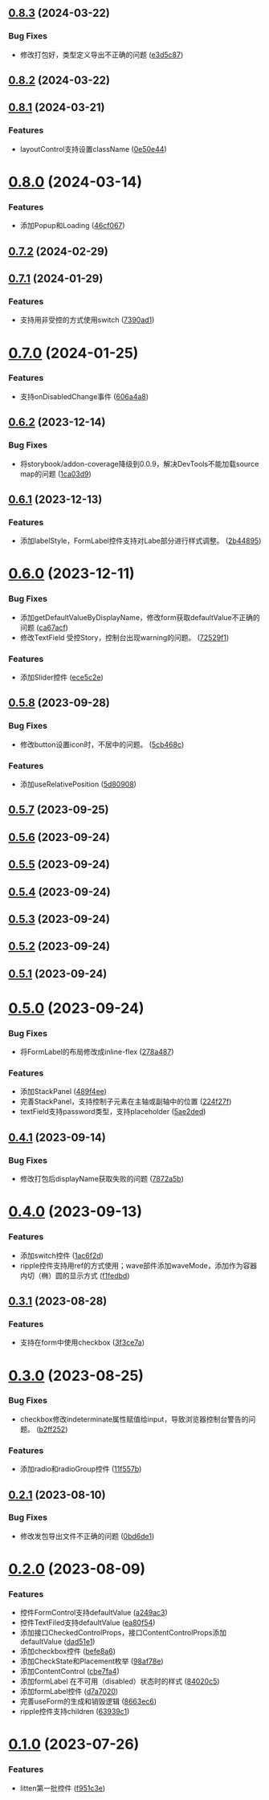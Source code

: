 ## [0.8.3](https://github.com/liuxian496/litten/compare/v0.8.2...v0.8.3) (2024-03-22)


### Bug Fixes

* 修改打包好，类型定义导出不正确的问题 ([e3d5c87](https://github.com/liuxian496/litten/commit/e3d5c8714cbc1f9f649628e8bbb66413955bf25d))



## [0.8.2](https://github.com/liuxian496/litten/compare/v0.8.1...v0.8.2) (2024-03-22)



## [0.8.1](https://github.com/liuxian496/litten/compare/v0.8.0...v0.8.1) (2024-03-21)


### Features

* layoutControl支持设置className ([0e50e44](https://github.com/liuxian496/litten/commit/0e50e44060185e4de883390c7e4da06a44c54b50))



# [0.8.0](https://github.com/liuxian496/litten/compare/v0.7.2...v0.8.0) (2024-03-14)


### Features

* 添加Popup和Loading ([46cf067](https://github.com/liuxian496/litten/commit/46cf06735a1d36a415d836c32a0c0e8d130fbe22))



## [0.7.2](https://github.com/liuxian496/litten/compare/v0.7.1...v0.7.2) (2024-02-29)



## [0.7.1](https://github.com/liuxian496/litten/compare/v0.7.0...v0.7.1) (2024-01-29)


### Features

* 支持用非受控的方式使用switch ([7390ad1](https://github.com/liuxian496/litten/commit/7390ad1c70b2599e9940e1684625c0ba0fe23759))



# [0.7.0](https://github.com/liuxian496/litten/compare/v0.6.2...v0.7.0) (2024-01-25)


### Features

* 支持onDisabledChange事件 ([606a4a8](https://github.com/liuxian496/litten/commit/606a4a8d37591939bbaa755bfee669ee3098f999))



## [0.6.2](https://github.com/liuxian496/litten/compare/v0.6.1...v0.6.2) (2023-12-14)


### Bug Fixes

* 将storybook/addon-coverage降级到0.0.9，解决DevTools不能加载source map的问题 ([1ca03d9](https://github.com/liuxian496/litten/commit/1ca03d9c6e88b33e4f24aed092398d49f9491234))



## [0.6.1](https://github.com/liuxian496/litten/compare/v0.6.0...v0.6.1) (2023-12-13)


### Features

* 添加labelStyle，FormLabel控件支持对Labe部分进行样式调整。 ([2b44895](https://github.com/liuxian496/litten/commit/2b44895d7ef76858c0f10eb80233184c00460aa4))



# [0.6.0](https://github.com/liuxian496/litten/compare/v0.5.8...v0.6.0) (2023-12-11)


### Bug Fixes

* 添加getDefaultValueByDisplayName，修改form获取defaultValue不正确的问题 ([ca67acf](https://github.com/liuxian496/litten/commit/ca67acf28e552e493932166d035cebfaacd15748))
* 修改TextField 受控Story，控制台出现warning的问题。 ([72529f1](https://github.com/liuxian496/litten/commit/72529f1dbe5761b6786f39397e0520bbb50ed02c))


### Features

* 添加Slider控件 ([ece5c2e](https://github.com/liuxian496/litten/commit/ece5c2e0673082dc1a9f7de547c7b4ac80b3e8cf))



## [0.5.8](https://github.com/liuxian496/litten/compare/v0.5.7...v0.5.8) (2023-09-28)


### Bug Fixes

* 修改button设置icon时，不居中的问题。 ([5cb468c](https://github.com/liuxian496/litten/commit/5cb468cd0207917749f9fd7a9c00d3f9d87cae1e))


### Features

* 添加useRelativePosition ([5d80908](https://github.com/liuxian496/litten/commit/5d809086e365529ab1cb509c8ffb59513e98def0))



## [0.5.7](https://github.com/liuxian496/litten/compare/v0.5.6...v0.5.7) (2023-09-25)



## [0.5.6](https://github.com/liuxian496/litten/compare/v0.5.5...v0.5.6) (2023-09-24)



## [0.5.5](https://github.com/liuxian496/litten/compare/v0.5.4...v0.5.5) (2023-09-24)



## [0.5.4](https://github.com/liuxian496/litten/compare/v0.5.3...v0.5.4) (2023-09-24)



## [0.5.3](https://github.com/liuxian496/litten/compare/v0.5.2...v0.5.3) (2023-09-24)



## [0.5.2](https://github.com/liuxian496/litten/compare/v0.5.1...v0.5.2) (2023-09-24)



## [0.5.1](https://github.com/liuxian496/litten/compare/v0.5.0...v0.5.1) (2023-09-24)



# [0.5.0](https://github.com/liuxian496/litten/compare/v0.4.1...v0.5.0) (2023-09-24)


### Bug Fixes

* 将FormLabel的布局修改成inline-flex ([278a487](https://github.com/liuxian496/litten/commit/278a48713129562391565481e9c94b8d60f7e454))


### Features

* 添加StackPanel ([489f4ee](https://github.com/liuxian496/litten/commit/489f4eef6aa096240df7fbb0770fffcc20fde95c))
* 完善StackPanel，支持控制子元素在主轴或副轴中的位置 ([224f27f](https://github.com/liuxian496/litten/commit/224f27fd415be05d80241e09c11b46f21edcaef7))
* textField支持password类型，支持placeholder ([5ae2ded](https://github.com/liuxian496/litten/commit/5ae2ded1094340b4ce64680e14fb8442b258bf1f))



## [0.4.1](https://github.com/liuxian496/litten/compare/v0.4.0...v0.4.1) (2023-09-14)


### Bug Fixes

* 修改打包后displayName获取失败的问题 ([7872a5b](https://github.com/liuxian496/litten/commit/7872a5be896d613e2694aeea0bb89006c2ca25ca))



# [0.4.0](https://github.com/liuxian496/litten/compare/v0.3.1...v0.4.0) (2023-09-13)


### Features

* 添加switch控件 ([1ac6f2d](https://github.com/liuxian496/litten/commit/1ac6f2d6d1c925678b87323c41cccd9061533989))
* ripple控件支持用ref的方式使用；wave部件添加waveMode，添加作为容器内切（椭）圆的显示方式 ([f1fedbd](https://github.com/liuxian496/litten/commit/f1fedbd41356efbf5732f5a7b91b6d1bd4ee0f2d))



## [0.3.1](https://github.com/liuxian496/litten/compare/v0.3.0...v0.3.1) (2023-08-28)


### Features

* 支持在form中使用checkbox ([3f3ce7a](https://github.com/liuxian496/litten/commit/3f3ce7a01c8ac43518b177d6c846d8bc81ef54ee))



# [0.3.0](https://github.com/liuxian496/litten/compare/v0.2.1...v0.3.0) (2023-08-25)


### Bug Fixes

* checkbox修改indeterminate属性赋值给input，导致浏览器控制台警告的问题。 ([b2ff252](https://github.com/liuxian496/litten/commit/b2ff2526fb51013bb890140d0ddbff0889a541ef))


### Features

* 添加radio和radioGroup控件 ([11f557b](https://github.com/liuxian496/litten/commit/11f557bcdbfda7e162b7a4e90ef531225cd10e08))



## [0.2.1](https://github.com/liuxian496/litten/compare/v0.2.0...v0.2.1) (2023-08-10)


### Bug Fixes

* 修改发包导出文件不正确的问题 ([0bd6de1](https://github.com/liuxian496/litten/commit/0bd6de1ffd912b0b74a1b9068f55041f752719c6))



# [0.2.0](https://github.com/liuxian496/litten/compare/v0.1.0...v0.2.0) (2023-08-09)


### Features

* 控件FormControl支持defaultValue ([a249ac3](https://github.com/liuxian496/litten/commit/a249ac3518098caad1d404b3b48e474d939b5a75))
* 控件TextFiled支持defaultValue ([ea80f54](https://github.com/liuxian496/litten/commit/ea80f54f9e6dcf513b3679d8a3e579a81d1c6635))
* 添加接口CheckedControlProps，接口ContentControlProps添加defaultValue ([dad51e1](https://github.com/liuxian496/litten/commit/dad51e11deba5a873c4b08de7ee58340505c7275))
* 添加checkbox控件 ([befe8a6](https://github.com/liuxian496/litten/commit/befe8a64c251dfba7b4f3066c609b0449085877f))
* 添加CheckState和Placement枚举 ([98af78e](https://github.com/liuxian496/litten/commit/98af78e13f45258c7ac7d941af99979d0ee7edb3))
* 添加ContentControl ([cbe7fa4](https://github.com/liuxian496/litten/commit/cbe7fa46a37c11e2089b68ac4cbb66cfa4c07b26))
* 添加formLabel 在不可用（disabled）状态时的样式 ([84020c5](https://github.com/liuxian496/litten/commit/84020c5076d71018bfa36e7d322bbc7bfa0ab91b))
* 添加formLabel控件 ([d7a7020](https://github.com/liuxian496/litten/commit/d7a7020afdeb58b9ee034284ba0e438ba2684ec1))
* 完善useForm的生成和销毁逻辑 ([8663ec6](https://github.com/liuxian496/litten/commit/8663ec61e31b035fa1c6c58a5cfe8c9ca3f9643d))
* ripple控件支持children ([63939c1](https://github.com/liuxian496/litten/commit/63939c11b037b8eb7a50e12dc74de95e2a707643))



# [0.1.0](https://github.com/liuxian496/litten/compare/f951c3e86f8228ea579703e8b809be6e2107e5f7...v0.1.0) (2023-07-26)


### Features

* litten第一批控件 ([f951c3e](https://github.com/liuxian496/litten/commit/f951c3e86f8228ea579703e8b809be6e2107e5f7))



